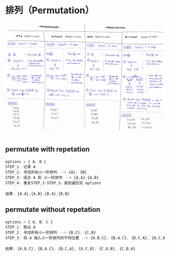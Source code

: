 # 排列（Permutation）

![](2018-11-22-08-58-57.png)

## permutate with repetation

```js
options = { A, B }
STEP_1: 记录 A
STEP_2: 寻找所有小一阶排列 --> {A}, {B}
STEP_3: 组合 A 和 小一阶排列 --> {A,A},{A,B}
STEP_4: 重复STEP_1~STEP_3，直到遍历完 options

结果: {A,A},{A,B},{B,A},{B,B}
```

## permutate without repetation

```js
options = { A, B, C }
STEP_1: 取出 A
STEP_2: 寻找所有小一阶排列 --> {B,C}, {C,B}
STEP_3: 将 A 插入小一阶排列的不同位置 --> {A,B,C}, {B,A,C}, {B,C,A}, {A,C,B}, {C,A,B}, {C,B,A}

结果: {A,B,C}, {B,A,C}, {B,C,A}, {A,C,B}, {C,A,B}, {C,B,A}
```